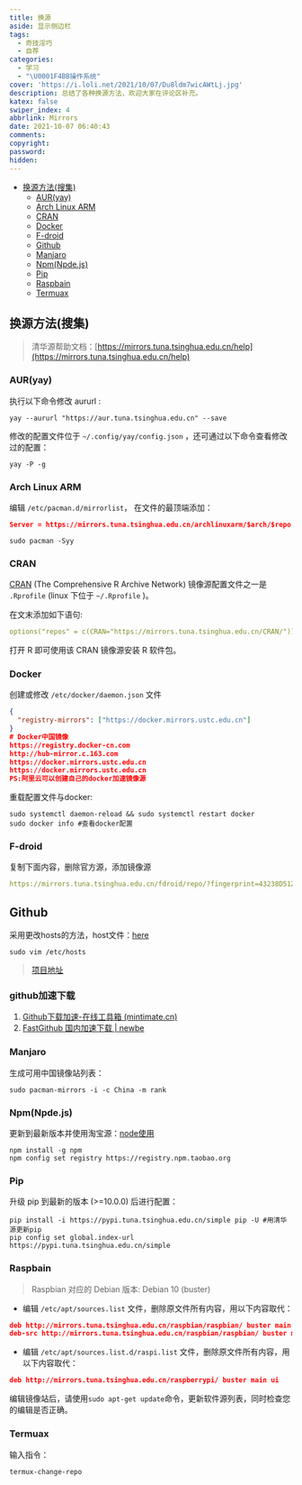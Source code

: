 ```yaml
---
title: 换源
aside: 显示侧边栏
tags:
  - 奇技淫巧
  - 自荐
categories:
  - 学习
  - "\U0001F4BB操作系统"
cover: 'https://i.loli.net/2021/10/07/Du8ldm7wicAWtLj.jpg'
description: 总结了各种换源方法，欢迎大家在评论区补充。
katex: false
swiper_index: 4
abbrlink: Mirrors
date: 2021-10-07 06:40:43
comments:
copyright:
password:
hidden:
---
```



<!-- @import "[TOC]" {cmd="toc" depthFrom=1 depthTo=6 orderedList=false} -->

<!-- code_chunk_output -->

- [换源方法(搜集)](#换源方法搜集)
  - [AUR(yay)](#auryay)
  - [Arch Linux ARM](#arch-linux-arm)
  - [CRAN](#cran)
  - [Docker](#docker)
  - [F-droid](#f-droid)
  - [Github](#github)
  - [Manjaro](#manjaro)
  - [Npm(Npde.js)](#npmnpdejs)
  - [Pip](#pip)
  - [Raspbain](#raspbain)
  - [Termuax](#termuax)

<!-- /code_chunk_output -->

## 换源方法(搜集)

> 清华源帮助文档：[https://mirrors.tuna.tsinghua.edu.cn/help](https://mirrors.tuna.tsinghua.edu.cn/help)

### AUR(yay)

执行以下命令修改 aururl :

```shell
yay --aururl "https://aur.tuna.tsinghua.edu.cn" --save
```

修改的配置文件位于 `~/.config/yay/config.json` ，还可通过以下命令查看修改过的配置：

```shell
yay -P -g
```

### Arch Linux ARM

编辑 `/etc/pacman.d/mirrorlist`， 在文件的最顶端添加：

```json
Server = https://mirrors.tuna.tsinghua.edu.cn/archlinuxarm/$arch/$repo
```

```shell 更新缓存
sudo pacman -Syy
```

### CRAN

[CRAN](https://cran.r-project.org/) (The Comprehensive R Archive Network) 镜像源配置文件之一是 `.Rprofile` (linux 下位于 `~/.Rprofile` )。

在文末添加如下语句:

```yaml
options("repos" = c(CRAN="https://mirrors.tuna.tsinghua.edu.cn/CRAN/"))
```

打开 R 即可使用该 CRAN 镜像源安装 R 软件包。

### Docker

创建或修改 `/etc/docker/daemon.json` 文件

```json daemon.json
{
  "registry-mirrors": ["https://docker.mirrors.ustc.edu.cn"]
}
# Docker中国镜像
https://registry.docker-cn.com
http://hub-mirror.c.163.com
https://docker.mirrors.ustc.edu.cn
https://docker.mirrors.ustc.edu.cn
PS:阿里云可以创建自己的docker加速镜像源
```

重载配置文件与docker: 

```shell
sudo systemctl daemon-reload && sudo systemctl restart docker 
sudo docker info #查看docker配置
```

### F-droid

复制下面内容，删除官方源，添加镜像源

```yaml
https://mirrors.tuna.tsinghua.edu.cn/fdroid/repo/?fingerprint=43238D512C1E5EB2D6569F4A3AFBF5523418B82E0A3ED1552770ABB9A9C9CCAB
```

## Github

采用更改hosts的方法，host文件：[here](https://raw.hellogithub.com/hosts)

```shell
sudo vim /etc/hosts
```

> [项目地址](https://github.com/521xueweihan/GitHub520)

### github加速下载
1. [Github下载加速-在线工具箱 (mintimate.cn)](https://tool.mintimate.cn/gh/)
2. [FastGithub 国内加速下载 | newbe](https://www.newbe.pro/Mirrors/Mirrors-FastGithub/)


### Manjaro

生成可用中国镜像站列表：

```shell
sudo pacman-mirrors -i -c China -m rank
```

### Npm(Npde.js)

更新到最新版本并使用淘宝源：[node使用](https://www.codenong.com/cs106531292/)

```shell
npm install -g npm
npm config set registry https://registry.npm.taobao.org
```

### Pip

升级 pip 到最新的版本 (>=10.0.0) 后进行配置：

```shell
pip install -i https://pypi.tuna.tsinghua.edu.cn/simple pip -U #用清华源更新pip
pip config set global.index-url https://pypi.tuna.tsinghua.edu.cn/simple
```

### Raspbain

> Raspbian 对应的 Debian 版本: Debian 10 (buster) 

*  编辑 `/etc/apt/sources.list` 文件，删除原文件所有内容，用以下内容取代：

```json
deb http://mirrors.tuna.tsinghua.edu.cn/raspbian/raspbian/ buster main non-free contrib rpi
deb-src http://mirrors.tuna.tsinghua.edu.cn/raspbian/raspbian/ buster main non-free contrib rpi
```

*  编辑 `/etc/apt/sources.list.d/raspi.list` 文件，删除原文件所有内容，用以下内容取代：

```json
deb http://mirrors.tuna.tsinghua.edu.cn/raspberrypi/ buster main ui
```

编辑镜像站后，请使用`sudo apt-get update`命令，更新软件源列表，同时检查您的编辑是否正确。

### Termuax

输入指令：

```shell
termux-change-repo
```
